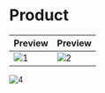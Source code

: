 # Product

Preview | Preview
-|-
![1](https://github.com/user-attachments/assets/9375468f-e7a5-4453-bbef-c95e79be2028) | ![2](https://github.com/user-attachments/assets/31542a77-1195-45f1-a586-962fa2c12863)
![4](https://github.com/user-attachments/assets/29f8455f-7bea-4cfa-9c24-b05c030848bd)
